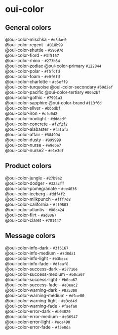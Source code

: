 # oui-color

<component-status cx-design="complete" ux="rc"></component-status>

## General colors

<div class="row">
  <div class="oui-color-badge oui-color-badge_oui-color-mischka">
    <span class="oui-color-badge__prop">@oui-color-mischka</span>
    <span class="oui-color-badge__prop">-</span>
    <span class="oui-color-badge__prop">
      <code>#d5dae0</code>
    </span>
  </div>

  <div class="oui-color-badge oui-color-badge_oui-color-regent">
    <span class="oui-color-badge__prop">@oui-color-regent</span>
    <span class="oui-color-badge__prop">-</span>
    <span class="oui-color-badge__prop">
      <code>#818b99</code>
    </span>
  </div>

  <div class="oui-color-badge oui-color-badge_oui-color-shuttle">
    <span class="oui-color-badge__prop">@oui-color-shuttle</span>
    <span class="oui-color-badge__prop">-</span>
    <span class="oui-color-badge__prop">
      <code>#59697d</code>
    </span>
  </div>
  
  <div class="oui-color-badge oui-color-badge_oui-color-fiord">
    <span class="oui-color-badge__prop">@oui-color-fiord</span>
    <span class="oui-color-badge__prop">-</span>
    <span class="oui-color-badge__prop">
      <code>#3f5167</code>
    </span>
  </div>

  <div class="oui-color-badge oui-color-badge_oui-color-rhino">
    <span class="oui-color-badge__prop">@oui-color-rhino</span>
    <span class="oui-color-badge__prop">-</span>
    <span class="oui-color-badge__prop">
      <code>#273b54</code>
    </span>
  </div>
  
  <div class="oui-color-badge oui-color-badge_oui-color-zodiac">
    <span class="oui-color-badge__prop">@oui-color-zodiac</span>
    <span class="oui-color-badge__prop">@oui-color-primary</span>
    <span class="oui-color-badge__prop">
      <code>#122844</code>
    </span>
  </div>
</div>
<div class="row">
  <div class="oui-color-badge oui-color-badge_oui-color-polar">
    <span class="oui-color-badge__prop">@oui-color-polar</span>
    <span class="oui-color-badge__prop">-</span>
    <span class="oui-color-badge__prop">
      <code>#f5fcfd</code>
    </span>
  </div>
  
  <div class="oui-color-badge oui-color-badge_oui-color-foam">
    <span class="oui-color-badge__prop">@oui-color-foam</span>
    <span class="oui-color-badge__prop">-</span>
    <span class="oui-color-badge__prop">
      <code>#e0f6fd</code>
    </span>
  </div>
  
  <div class="oui-color-badge oui-color-badge_oui-color-charlotte">
    <span class="oui-color-badge__prop">@oui-color-charlotte</span>
    <span class="oui-color-badge__prop">-</span>
    <span class="oui-color-badge__prop">
      <code>#c6eff9</code>
    </span>
  </div>
  
  <div class="oui-color-badge oui-color-badge_oui-color-turquoise">
    <span class="oui-color-badge__prop">@oui-color-turquoise</span>
    <span class="oui-color-badge__prop">@oui-color-secondary</span>
    <span class="oui-color-badge__prop">
      <code>#59d2ef</code>
    </span>
  </div>
  
  <div class="oui-color-badge oui-color-badge_oui-color-pacific">
    <span class="oui-color-badge__prop">@oui-color-pacific</span>
    <span class="oui-color-badge__prop">@oui-color-tertiary</span>
    <span class="oui-color-badge__prop">
      <code>#00a2bf</code>
    </span>
  </div>
  
  <div class="oui-color-badge oui-color-badge_oui-color-gothic">
    <span class="oui-color-badge__prop">@oui-color-gothic</span>
    <span class="oui-color-badge__prop">-</span>
    <span class="oui-color-badge__prop">
      <code>#7991a3</code>
    </span>
  </div>
  
  <div class="oui-color-badge oui-color-badge_oui-color-sapphire">
    <span class="oui-color-badge__prop">@oui-color-sapphire</span>
    <span class="oui-color-badge__prop">@oui-color-brand</span>
    <span class="oui-color-badge__prop">
      <code>#113f6d</code>
    </span>
  </div>
</div>
<div class="row">
  <div class="oui-color-badge oui-color-badge_oui-color-silver">
    <span class="oui-color-badge__prop">@oui-color-silver</span>
    <span class="oui-color-badge__prop">-</span>
    <span class="oui-color-badge__prop">
      <code>#bbbdbf</code>
    </span>
  </div>
  
  <div class="oui-color-badge oui-color-badge_oui-color-iron">
    <span class="oui-color-badge__prop">@oui-color-iron</span>
    <span class="oui-color-badge__prop">-</span>
    <span class="oui-color-badge__prop">
      <code>#cfd0d2</code>
    </span>
  </div>
  
  <div class="oui-color-badge oui-color-badge_oui-color-ironlight">
    <span class="oui-color-badge__prop">@oui-color-ironlight</span>
    <span class="oui-color-badge__prop">-</span>
    <span class="oui-color-badge__prop">
      <code>#dddedf</code>
    </span>
  </div>
  
  <div class="oui-color-badge oui-color-badge_oui-color-concrete">
    <span class="oui-color-badge__prop">@oui-color-concrete</span>
    <span class="oui-color-badge__prop">-</span>
    <span class="oui-color-badge__prop">
      <code>#f2f2f2</code>
    </span>
  </div>
  
  <div class="oui-color-badge oui-color-badge_oui-color-alabaster">
    <span class="oui-color-badge__prop">@oui-color-alabaster</span>
    <span class="oui-color-badge__prop">-</span>
    <span class="oui-color-badge__prop">
      <code>#fafafa</code>
    </span>
  </div>
  
  <div class="oui-color-badge oui-color-badge_oui-color-affair">
    <span class="oui-color-badge__prop">@oui-color-affair</span>
    <span class="oui-color-badge__prop">-</span>
    <span class="oui-color-badge__prop">
      <code>#884994</code>
    </span>
  </div>
</div>
<div class="row">
  <div class="oui-color-badge oui-color-badge_oui-color-dusty">
    <span class="oui-color-badge__prop">@oui-color-dusty</span>
    <span class="oui-color-badge__prop">-</span>
    <span class="oui-color-badge__prop">
      <code>#999999</code>
    </span>
  </div>
  
  <div class="oui-color-badge oui-color-badge_oui-color-nurse">
    <span class="oui-color-badge__prop">@oui-color-nurse</span>
    <span class="oui-color-badge__prop">-</span>
    <span class="oui-color-badge__prop">
      <code>#e9ebe7</code>
    </span>
  </div>
  
  <div class="oui-color-badge oui-color-badge_oui-color-nurse2">
    <span class="oui-color-badge__prop">@oui-color-nurse2</span>
    <span class="oui-color-badge__prop">-</span>
    <span class="oui-color-badge__prop">
      <code>#e1e3df</code>
    </span>
  </div>
</div>

## Product colors

<div class="row">
  <div class="oui-color-badge oui-color-badge_oui-color-jungle">
    <span class="oui-color-badge__prop">@oui-color-jungle</span>
    <span class="oui-color-badge__prop">-</span>
    <span class="oui-color-badge__prop">
      <code>#27b9a2</code>
    </span>
  </div>
  
  <div class="oui-color-badge oui-color-badge_oui-color-dodger">
    <span class="oui-color-badge__prop">@oui-color-dodger</span>
    <span class="oui-color-badge__prop">-</span>
    <span class="oui-color-badge__prop">
      <code>#32acff</code>
    </span>
  </div>
  
  <div class="oui-color-badge oui-color-badge_oui-color-pomegranate">
    <span class="oui-color-badge__prop">@oui-color-pomegranate</span>
    <span class="oui-color-badge__prop">-</span>
    <span class="oui-color-badge__prop">
      <code>#ee4036</code>
    </span>
  </div>
  
  <div class="oui-color-badge oui-color-badge_oui-color-iceberg">
    <span class="oui-color-badge__prop">@oui-color-iceberg</span>
    <span class="oui-color-badge__prop">-</span>
    <span class="oui-color-badge__prop">
      <code>#ddf4f2</code>
    </span>
  </div>
  
  <div class="oui-color-badge oui-color-badge_oui-color-milkpunch">
    <span class="oui-color-badge__prop">@oui-color-milkpunch</span>
    <span class="oui-color-badge__prop">-</span>
    <span class="oui-color-badge__prop">
      <code>#fff7d8</code>
    </span>
  </div>
  
  <div class="oui-color-badge oui-color-badge_oui-color-california">
    <span class="oui-color-badge__prop">@oui-color-california</span>
    <span class="oui-color-badge__prop">-</span>
    <span class="oui-color-badge__prop">
      <code>#ff9803</code>
    </span>
  </div>
  
  <div class="oui-color-badge oui-color-badge_oui-color-atlantis">
    <span class="oui-color-badge__prop">@oui-color-atlantis</span>
    <span class="oui-color-badge__prop">-</span>
    <span class="oui-color-badge__prop">
      <code>#88c424</code>
    </span>
  </div>
  
  <div class="oui-color-badge oui-color-badge_oui-color-flirt">
    <span class="oui-color-badge__prop">@oui-color-flirt</span>
    <span class="oui-color-badge__prop">-</span>
    <span class="oui-color-badge__prop">
      <code>#ad0067</code>
    </span>
  </div>
  
  <div class="oui-color-badge oui-color-badge_oui-color-claret">
    <span class="oui-color-badge__prop">@oui-color-claret</span>
    <span class="oui-color-badge__prop">-</span>
    <span class="oui-color-badge__prop">
      <code>#701447</code>
    </span>
  </div>
</div>

## Message colors

<div class="row">
  <div class="oui-color-badge oui-color-badge_oui-color-info-dark">
    <span class="oui-color-badge__prop">@oui-color-info-dark</span>
    <span class="oui-color-badge__prop">-</span>
    <span class="oui-color-badge__prop">
      <code>#3f5167</code>
    </span>
  </div>
  
  <div class="oui-color-badge oui-color-badge_oui-color-info-medium">
    <span class="oui-color-badge__prop">@oui-color-info-medium</span>
    <span class="oui-color-badge__prop">-</span>
    <span class="oui-color-badge__prop">
      <code>#7d8da1</code>
    </span>
  </div>
  
  <div class="oui-color-badge oui-color-badge_oui-color-info-light">
    <span class="oui-color-badge__prop">@oui-color-info-light</span>
    <span class="oui-color-badge__prop">-</span>
    <span class="oui-color-badge__prop">
      <code>#b3becc</code>
    </span>
  </div>
  
  <div class="oui-color-badge oui-color-badge_oui-color-info-fade">
    <span class="oui-color-badge__prop">@oui-color-info-fade</span>
    <span class="oui-color-badge__prop">-</span>
    <span class="oui-color-badge__prop">
      <code>#dfeaf8</code>
    </span>
  </div>
</div>
<div class="row">
  <div class="oui-color-badge oui-color-badge_oui-color-success-dark">
    <span class="oui-color-badge__prop">@oui-color-success-dark</span>
    <span class="oui-color-badge__prop">-</span>
    <span class="oui-color-badge__prop">
      <code>#57710e</code>
    </span>
  </div>
  
  <div class="oui-color-badge oui-color-badge_oui-color-success-medium">
    <span class="oui-color-badge__prop">@oui-color-success-medium</span>
    <span class="oui-color-badge__prop">-</span>
    <span class="oui-color-badge__prop">
      <code>#b0ca67</code>
    </span>
  </div>
  
  <div class="oui-color-badge oui-color-badge_oui-color-success-light">
    <span class="oui-color-badge__prop">@oui-color-success-light</span>
    <span class="oui-color-badge__prop">-</span>
    <span class="oui-color-badge__prop">
      <code>#b0ca67</code>
    </span>
  </div>
  
  <div class="oui-color-badge oui-color-badge_oui-color-success-fade">
    <span class="oui-color-badge__prop">@oui-color-success-fade</span>
    <span class="oui-color-badge__prop">-</span>
    <span class="oui-color-badge__prop">
      <code>#e0eac2</code>
    </span>
  </div>
</div>
<div class="row">
  <div class="oui-color-badge oui-color-badge_oui-color-warning-dark">
    <span class="oui-color-badge__prop">@oui-color-warning-dark</span>
    <span class="oui-color-badge__prop">-</span>
    <span class="oui-color-badge__prop">
      <code>#8a5300</code>
    </span>
  </div>
  
  <div class="oui-color-badge oui-color-badge_oui-color-warning-medium">
    <span class="oui-color-badge__prop">@oui-color-warning-medium</span>
    <span class="oui-color-badge__prop">-</span>
    <span class="oui-color-badge__prop">
      <code>#d9ae00</code>
    </span>
  </div>
  
  <div class="oui-color-badge oui-color-badge_oui-color-warning-light">
    <span class="oui-color-badge__prop">@oui-color-warning-light</span>
    <span class="oui-color-badge__prop">-</span>
    <span class="oui-color-badge__prop">
      <code>#e3cd4d</code>
    </span>
  </div>
  
  <div class="oui-color-badge oui-color-badge_oui-color-warning-fade">
    <span class="oui-color-badge__prop">@oui-color-warning-fade</span>
    <span class="oui-color-badge__prop">-</span>
    <span class="oui-color-badge__prop">
      <code>#faefa0</code>
    </span>
  </div>
</div>
<div class="row">
  <div class="oui-color-badge oui-color-badge_oui-color-error-dark">
    <span class="oui-color-badge__prop">@oui-color-error-dark</span>
    <span class="oui-color-badge__prop">-</span>
    <span class="oui-color-badge__prop">
      <code>#b04020</code>
    </span>
  </div>
  
  <div class="oui-color-badge oui-color-badge_oui-color-error-medium">
    <span class="oui-color-badge__prop">@oui-color-error-medium</span>
    <span class="oui-color-badge__prop">-</span>
    <span class="oui-color-badge__prop">
      <code>#e36947</code>
    </span>
  </div>
  
  <div class="oui-color-badge oui-color-badge_oui-color-error-light">
    <span class="oui-color-badge__prop">@oui-color-error-light</span>
    <span class="oui-color-badge__prop">-</span>
    <span class="oui-color-badge__prop">
      <code>#eca490</code>
    </span>
  </div>
  
  <div class="oui-color-badge oui-color-badge_oui-color-error-fade">
    <span class="oui-color-badge__prop">@oui-color-error-fade</span>
    <span class="oui-color-badge__prop">-</span>
    <span class="oui-color-badge__prop">
      <code>#f5e0da</code>
    </span>
  </div>
</div>
